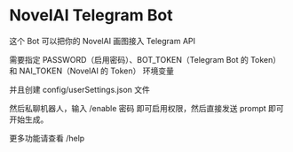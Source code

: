 # NovelAI Telegram Bot

这个 Bot 可以把你的 NovelAI 画图接入 Telegram API

需要指定 PASSWORD（启用密码）、BOT_TOKEN（Telegram Bot 的 Token） 和 NAI_TOKEN（NovelAI 的 Token） 环境变量

并且创建 config/userSettings.json 文件

然后私聊机器人，输入 /enable 密码 即可启用权限，然后直接发送 prompt 即可开始生成。

更多功能请查看 /help